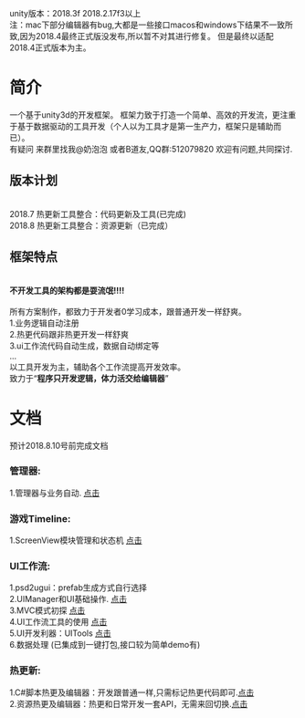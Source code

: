 unity版本：2018.3f 2018.2.17f3以上
<br>注：mac下部分编辑器有bug,大都是一些接口macos和windows下结果不一致所致,因为2018.4最终正式版没发布,所以暂不对其进行修复。
但是最终以适配2018.4正式版本为主。
# 简介
一个基于unity3d的开发框架。
框架力致于打造一个简单、高效的开发流，更注重于基于数据驱动的工具开发（个人以为工具才是第一生产力，框架只是辅助而已）。
<br>有疑问 来群里找我@奶泡泡 或者B道友,QQ群:512079820 欢迎有问题,共同探讨.
## 版本计划
<br> 2018.7 热更新工具整合：代码更新及工具(已完成)
<br> 2018.8 热更新工具整合：资源更新（已完成）
## 框架特点
  <br>**不开发工具的架构都是耍流氓!!!!**<br>
  <br>所有方案制作，都致力于开发者0学习成本，跟普通开发一样舒爽。
  <br>1.业务逻辑自动注册
  <br>2.热更代码跟非热更开发一样舒爽
  <br>3.ui工作流代码自动生成，数据自动绑定等
  <br> ...
  <br> 以工具开发为主，辅助各个工作流提高开发效率。
  <br> 致力于“**程序只开发逻辑，体力活交给编辑器**”
# 文档 
预计2018.8.10号前完成文档
### 管理器:
1.管理器与业务自动.            [点击](https://zhuanlan.zhihu.com/p/40751037)
### 游戏Timeline:
1.ScreenView模块管理和状态机   [点击](https://zhuanlan.zhihu.com/p/40755348)
### UI工作流:
1.psd2ugui：prefab生成方式自行选择
<br>2.UIManager和UI基础操作.   [点击](https://zhuanlan.zhihu.com/p/40766519)
<br>3.MVC模式初探              [点击](https://zhuanlan.zhihu.com/p/40772076)
<br>4.UI工作流工具的使用        [点击](https://zhuanlan.zhihu.com/p/40941129)
<br>5.UI开发利器：UITools      [点击](https://zhuanlan.zhihu.com/p/41062357)
<br>6.数据处理                 (已集成到一键打包,接口较为简单demo有)
### 热更新:
1.C#脚本热更及编辑器：开发跟普通一样,只需标记热更代码即可.[点击](https://zhuanlan.zhihu.com/p/41070384)
<br>2.资源热更及编辑器：热更和日常开发一套API，无需来回切换.[点击](https://zhuanlan.zhihu.com/p/50362920)
